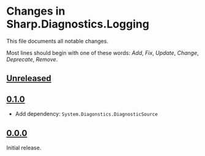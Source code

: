 # Changes in Sharp.Diagnostics.Logging
This file documents all notable changes.

Most lines should begin with one of these words:
*Add*, *Fix*, *Update*, *Change*, *Deprecate*, *Remove*.

## [Unreleased](https://github.com/sharpjs/Sharp.Diagnostics.Logging/compare/v0.0.0...HEAD)

## [0.1.0](https://github.com/sharpjs/Sharp.Diagnostics.Logging/compare/v0.0.0...v0.1.0)
- Add dependency: `System.Diagonstics.DiagnosticSource`

## [0.0.0](https://github.com/sharpjs/Sharp.Diagnostics.Logging/tree/v0.0.0)
Initial release.
